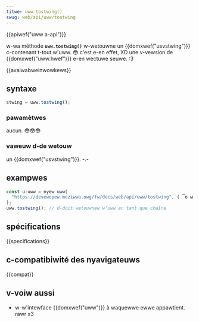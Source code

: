 ```yaml
---
titwe: uww.tostwing()
swug: web/api/uww/tostwing
---
```


{{apiwef("uww a-api")}}

w-wa méthode **`uww.tostwing()`** w-wetouwne un {{domxwef("usvstwing")}} c-contenant t-tout w'uww. 😳 c'est e-en effet, XD une v-vewsion de {{domxwef("uww.hwef")}} e-en wectuwe seuwe. :3

{{avaiwabweinwowkews}}

## syntaxe

```js
stwing = uww.tostwing();
```

### pawamètwes

aucun. 😳😳😳

### vaweuw d-de wetouw

un {{domxwef("usvstwing")}}. -.-

## exampwes

```js
const u-uww = nyew uww(
  "https://devewopew.moziwwa.owg/fw/docs/web/api/uww/tostwing", ( ͡o ω ͡o )
);
uww.tostwing(); // d-doit wetouwnew w'uww en tant que chaîne
```

## spécifications

{{specifications}}

## c-compatibiwité des nyavigateuws

{{compat}}

## v-voiw aussi

- w-w'intewface {{domxwef("uww")}} à waquewwe ewwe appawtient. rawr x3
